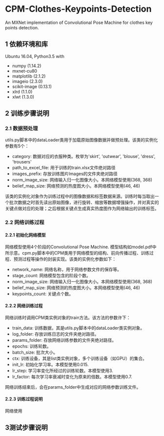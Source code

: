 # CPM-Clothes-Keypoints-Detection
An MXNet implementation of Convolutional Pose Machine for clothes key points detection. 
## 1 依赖环境和库
Ubuntu 16.04, Python3.5 with  
* numpy (1.14.2)
* mxnet-cu80 
* matplotlib (2.1.2)
* imageio (2.3.0)
* scikit-image (0.13.1)
* xlrd (1.1.0)
* xlwt (1.3.0)
## 2 训练步骤说明
### 2.1 数据预处理
utils.py脚本中的dataLoader类用于加载原始图像数据并做预处理。该类的实例化参数有5个：
* category: 数据对应的衣服种类。枚举为'skirt', 'outwear', 'blouse', 'dress', 'trousers'
* path_to_excel_file: 用于训练的train.xlsx文件绝对路径
* images_prefix: 存放训练图片Images的文件夹绝对路径
* norm_image_size: 网络输入归一化图像大小。本网络模型使用(368, 368)
* belief_map_size: 网络预测的热度图大小。本网络模型使用(46, 46)   

该类的实例化对象作为训练过程中的图像数据和标签数据来源。训练时每当取出一个批次数据之时首先读出原始图像，进行旋转、缩放等数据增强操作，并对真实的关键点做对应的处理；之后根据关键点生成真实热度图作为网络输出的训练标签。
### 2.2 网络训练过程
#### 2.2.1 初始化网络模型
网络模型使用4个阶段的Convolutional Pose Machine. 模型结构如model.pdf中所示意。cpm.py脚本中的CPM类用于网络模型的结构、前向传播过程、训练过程、预测过程等操作的封装实现。该类的实例化参数如下：
* network_name: 网络名称，用于网络参数文件的保存等。
* stage_count: 网络模型包含的阶段个数。
* norm_image_size: 网络输入归一化图像大小。本网络模型使用(368, 368)
* belief_map_size: 网络预测的热度图大小。本网络模型使用(46, 46)
* keypoints_count: 关键点个数。  
#### 2.2.2 网络训练过程
网络训练时调用CPM类实例对象的train方法。该方法的参数许下：
* train_data: 训练数据，其是utils.py脚本中的dataLoader类实例对象。
* log_folder: 存放训练日志的文件夹绝对路径。
* params_folder: 存放网络训练参数的文件夹绝对路径。
* epochs: 训练轮数。
* batch_size: 批次大小。
* ctx: 训练设备，其是list类实例对象，多个训练设备（如GPU）的集合。
* init_lr: 初始化学习率。本模型使用0.015.
* lr_step: 学习率变化所经过的训练轮数。本模型使用3.
* lr_factor: 每次学习率衰减时变化为原来的倍数。本模型使用0.7.   

网络训练结束后，会在params_folder中生成对应的网络参数训练文件。
#### 2.2.3 训练过程说明
网络使用
## 3测试步骤说明
